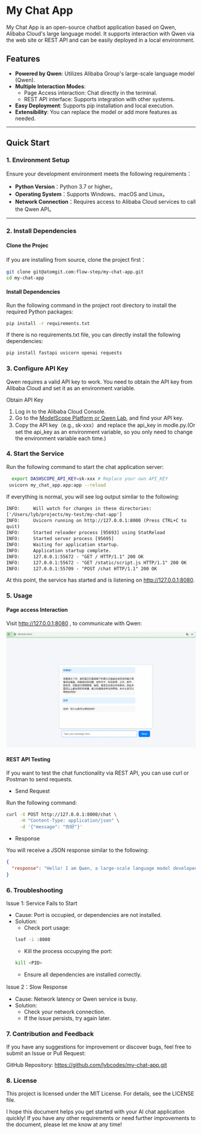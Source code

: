 # My Chat App

My Chat App is an open-source chatbot application based on Qwen, Alibaba Cloud's large language model. It supports interaction with Qwen via the web site or REST API and can be easily deployed in a local environment.

## Features

- **Powered by Qwen**: Utilizes Alibaba Group's large-scale language model (Qwen).
- **Multiple Interaction Modes**:
  - Page Access interaction: Chat directly in the terminal.
  - REST API interface: Supports integration with other systems.
- **Easy Deployment**: Supports pip installation and local execution.
- **Extensibility**: You can replace the model or add more features as needed.

---

## Quick Start

### **1. Environment Setup**

Ensure your development environment meets the following requirements：
- **Python Version**：Python 3.7 or higher。
- **Operating System**：Supports Windows、macOS and Linux。
- **Network Connection**：Requires access to Alibaba Cloud services to call the Qwen API。

---

### **2. Install Dependencies**

#### **Clone the Projec**
If you are installing from source, clone the project first：
```bash
git clone git@atomgit.com:flow-step/my-chat-app.git
cd my-chat-app
```
#### **Install Dependencies**
Run the following command in the project root directory to install the required Python packages:
```bash
pip install -r requirements.txt
```
If there is no requirements.txt file, you can directly install the following dependencies:
```bash
pip install fastapi uvicorn openai requests
```

### **3. Configure API Key**

Qwen requires a valid API key to work. You need to obtain the API key from Alibaba Cloud and set it as an environment variable.

Obtain API Key

1. Log in to the Alibaba Cloud Console.
2. Go to the [ModelScope Platform or Qwen Lab](https://bailian.console.aliyun.com), and find your API key.
3. Copy the API key（e.g., sk-xxx）and replace the api_key in modle.py.(Or set the api_key as an environment variable, so you only need to change the environment variable each time.)

### **4. Start the Service**

Run the following command to start the chat application server:
```bash
  export DASHSCOPE_API_KEY=sk-xxx # Replace your own API_KEY
 uvicorn my_chat_app.app:app --reload
```
If everything is normal, you will see log output similar to the following:
```text
INFO:     Will watch for changes in these directories: ['/Users/lyb/projects/my-test/my-chat-app']
INFO:     Uvicorn running on http://127.0.0.1:8000 (Press CTRL+C to quit)
INFO:     Started reloader process [95693] using StatReload
INFO:     Started server process [95695]
INFO:     Waiting for application startup.
INFO:     Application startup complete.
INFO:     127.0.0.1:55672 - "GET / HTTP/1.1" 200 OK
INFO:     127.0.0.1:55672 - "GET /static/script.js HTTP/1.1" 200 OK
INFO:     127.0.0.1:55709 - "POST /chat HTTP/1.1" 200 OK
```
At this point, the service has started and is listening on http://127.0.0.1:8080.

### **5. Usage**

#### **Page access Interaction**
Visit http://127.0.0.1:8080 , to communicate with Qwen:

![pic](my_chat_app/static/img.png)

#### **REST API Testing**
If you want to test the chat functionality via REST API, you can use curl or Postman to send requests.

- Send Request

Run the following command:
```bash
curl -X POST http://127.0.0.1:8000/chat \
     -H "Content-Type: application/json" \
     -d '{"message": "你好"}'
```
- Response

You will receive a JSON response similar to the following:
```json
{
  "response": "Hello! I am Qwen, a large-scale language model developed by Alibaba Group. How can I assist you?"
}
````
### **6. Troubleshooting**
Issue 1: Service Fails to Start
- Cause: Port is occupied, or dependencies are not installed.
- Solution: 
    - Check port usage:
  ```bash
  lsof -i :8080
  ```
  - Kill the process occupying the port:
  ```bash
  kill <PID>
  ```
  - Ensure all dependencies are installed correctly.

Issue 2：Slow Response

- Cause: Network latency or Qwen service is busy.
- Solution:
    - Check your network connection.
    - If the issue persists, try again later.

### **7. Contribution and Feedback**
If you have any suggestions for improvement or discover bugs, feel free to submit an Issue or Pull Request:

GitHub Repository: https://github.com/lybcodes/my-chat-app.git

### **8. License**
This project is licensed under the MIT License. For details, see the LICENSE file.


I hope this document helps you get started with your AI chat application quickly! If you have any other requirements or need further improvements to the document, please let me know at any time!

